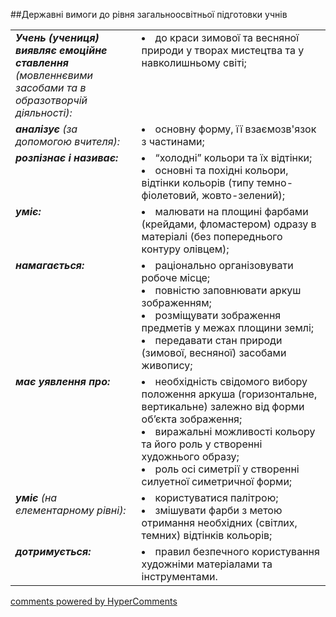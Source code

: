 <div id="hypercomments_widget" class="js-hypercomments-widget invisible"></div>

##Державні вимоги до рівня загальноосвітньої підготовки учнів

<table>
<tbody>
<tr>
<td width="40%" style="vertical-align:top !important;">
<i><b>Учень (учениця) виявляє емоційне ставлення</b> (мовленнєвими засобами та в образотворчій діяльності):</i><br>
</td>
<td style="vertical-align:top !important;">
<li>до краси зимової та весняної природи у творах мистецтва та у навколишньому світі;</li>
</td>
</tr>

<tr>
<td width="40%" style="vertical-align:top !important;">
<i><b>аналізує</b> (за допомогою вчителя):</i><br>
</td>
<td>
<li>основну форму, її взаємозв'язок з частинами;</li>
</td>
</tr>

<tr>
<td width="40%" style="vertical-align:top !important;">
<i><b>розпізнає і називає:</b></i><br>
</td>
<td>
<li>“холодні” кольори та їх відтінки;</li>
<li>основні та похідні кольори, відтінки кольорів (типу темно-фіолетовий, жовто-зелений);</li>
</td>
</tr>

<tr>
<td width="40%" style="vertical-align:top !important;">
<i><b>уміє:</b></i><br>
</td>
<td>
<li>малювати на площині фарбами (крейдами, фломастером) одразу в матеріалі (без попереднього контуру олівцем);</li>
</td>
</tr>

<tr>
<td width="40%" style="vertical-align:top !important;">
<i><b>намагається:</b></i><br>
</td>
<td>
<li>раціонально організовувати робоче місце;</li>
<li>повністю заповнювати аркуш зображенням;</li>
<li>розміщувати зображення предметів у межах площини землі;</li>
<li>передавати стан природи (зимової, весняної) засобами живопису;</li>
</td>
</tr>

<tr>
<td width="40%" style="vertical-align:top !important;">
<i><b>має уявлення про:</b></i><br>
</td>
<td>
<li>необхідність свідомого вибору положення аркуша (горизонтальне, вертикальне) залежно від форми об’єкта зображення;</li>
<li>виражальні можливості кольору та його роль у створенні художнього образу;</li>
<li>роль осі симетрії у створенні силуетної симетричної форми;</li>
</td>
</tr>

<tr>
<td width="40%" style="vertical-align:top !important;">
<i><b>уміє</b> (на елементарному рівні):</i><br>
</td>
<td>
<li>користуватися палітрою; </li>
<li>змішувати фарби з метою отримання необхідних (світлих, темних) відтінків кольорів;</li>
</td>
</tr>

<tr>
<td width="40%" style="vertical-align:top !important;">
<i><b>дотримується:</b></i><br>
</td>
<td>
<li>правил безпечного користування художніми матеріалами та інструментами.</li>
</td>
</tr>
</tbody>
</table>

<div class="js-hypercomments-container">
    <a href="http://hypercomments.com" class="hc-link" title="comments widget">comments powered by HyperComments</a>
</div>